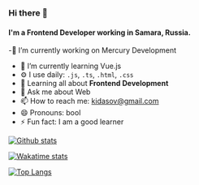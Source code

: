 ### Hi there 👋

#### I'm a Frontend Developer working in Samara, Russia.

-🔭 I’m currently working on Mercury Development
- 🌱 I’m currently learning Vue.js
- ⚙️ I use daily: `.js`, `.ts`, `.html`, `.css`
- 🌱 Learning all about **Frontend Development**
- 💬 Ask me about Web
- 📫 How to reach me: kidasov@gmail.com
- 😄 Pronouns: bool
- ⚡ Fun fact: I am a good learner

[![Github stats](https://github-readme-stats.vercel.app/api?username=kidasov)](https://github.com/kidasov/github-readme-stats)

[![Wakatime stats](https://github-readme-stats.vercel.app/api/wakatime?username=@kidasov)](https://github.com/kidasov/github-readme-stats)

[![Top Langs](https://github-readme-stats.vercel.app/api/top-langs/?username=kidasov)](https://github.com/kidasov/github-readme-stats)

